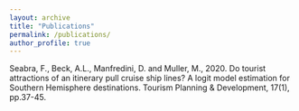 ```yaml
---
layout: archive
title: "Publications"
permalink: /publications/
author_profile: true
---
```



Seabra, F., Beck, A.L., Manfredini, D. and Muller, M., 2020. Do tourist attractions of an itinerary pull cruise ship lines? A logit model estimation for Southern Hemisphere destinations. Tourism Planning & Development, 17(1), pp.37-45.
